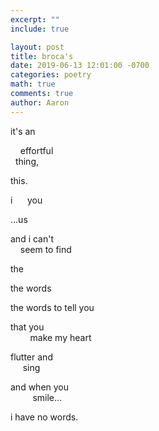 ```yaml
---
excerpt: ""
include: true

layout: post
title: broca's
date: 2019-06-13 12:01:00 -0700
categories: poetry
math: true
comments: true
author: Aaron
---
```


it's an  

&nbsp;&nbsp;&nbsp;&nbsp;effortful  
&nbsp;&nbsp;thing,  

this.  

i&nbsp;&nbsp;&nbsp;&nbsp;&nbsp;&nbsp;you  

...us  

and i can't  
&nbsp;&nbsp;&nbsp;&nbsp;seem to find  

the  

the words  

the words to tell you  

that you  
&nbsp;&nbsp;&nbsp;&nbsp;&nbsp;&nbsp;&nbsp;&nbsp;make my heart  

flutter and  
&nbsp;&nbsp;&nbsp;&nbsp;&nbsp;sing  

and when you  
&nbsp;&nbsp;&nbsp;&nbsp;&nbsp;&nbsp;&nbsp;&nbsp;&nbsp;smile...  

i have no words.
